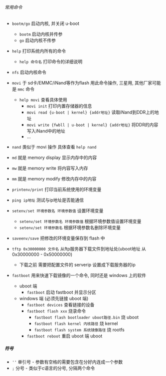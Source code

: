 ###### 常用命令

* `bootm/go` 启动内核, 并关闭 u-boot
    * `bootm` 启动内核并传参
    * `go` 启动内核不传参

* `help` 打印系统内所有的命令
    * `help 命令名` 打印命令的详细说明

* `nfs` 启动内核命令

* `movi` 于 sd卡/EMMC/iNand等作为flash 用此命令操作, 三星用, 其他厂家可能是 `mmc` 命令
    * `help movi` 查看具体使用
        * `movi init` 打印内置存储器的信息
        * `movi read {u-boot | kernel} {addr地址}` 读取iNand到DDR上的地址
        * `movi write {fwbll | u-boot | kernel} {addr地址}` 将DDR的内容写入iNand中的地址
        * ...
* `nand` 类似于 movi 操作 具体查看 `help nand`

* `md` 就是 memory display 显示内存中的内容
* `mw` 就是 memory write 将内容写入内存
* `mm` 就是 memory modify 修改内存中的内容  

* `printenv/print` 打印当前系统使用的环境变量

* `ping ip地址` 测试与ip地址是否能通信

* `setenv/set 环境参数名 环境参数值` 设置环境变量
    * `setenv/set 环境参数名 环境参数值` 根据环境参数值设置环境变量
    * `setenv/set 环境参数名` 根据环境参数名删除环境变量
* `saveenv/save` 把修改的环境变量保存到 flash 中

* `tftp 0x30000000 文件名` 从ftp服务器下载文件到地址处(uboot地址 从 0x30000000 - 0x50000000)
    * 下载之前 需要把配置文件的 serverip 设置成下载服务器的ip

* `fastboot` 用来快速下载镜像的一个命令, 同时还是 windows 上的软件
    * uboot 端
        * `fastboot` 启动 fastboot 并显示分区
    * windows 端 (必须先链接 uboot 端)
        * `fastboot devices` 查看链接的设备
        * `fastboot flash xxx` 烧录命令
            * `fastboot flash bootloader uboot路径.bin` 烧 uboot
            * `fastboot flash kernel 内核路径`          烧 kernel
            * `fastboot flash system 系统镜像路径`      烧 rootfs
        * `fastboot reboot` 重启 uboot 端 uboot

##### 符号

* `''` 单引号 - 参数有空格的需要包含在分好内连成一个参数
* `;`  分号   - 类似于c语言的分号, 分隔两个命令